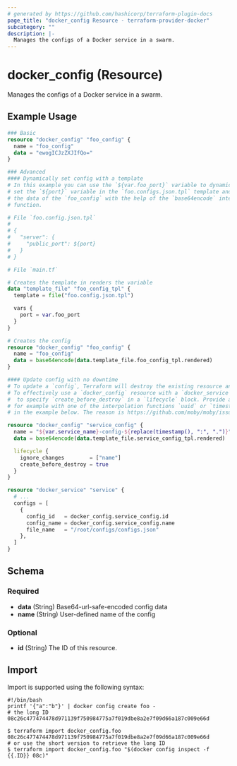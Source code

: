 ```yaml
---
# generated by https://github.com/hashicorp/terraform-plugin-docs
page_title: "docker_config Resource - terraform-provider-docker"
subcategory: ""
description: |-
  Manages the configs of a Docker service in a swarm.
---
```


# docker_config (Resource)

Manages the configs of a Docker service in a swarm.

## Example Usage

```terraform
### Basic
resource "docker_config" "foo_config" {
  name = "foo_config"
  data = "ewogICJzZXJIfQo="
}

### Advanced
#### Dynamically set config with a template
# In this example you can use the `${var.foo_port}` variable to dynamically
# set the `${port}` variable in the `foo.configs.json.tpl` template and create
# the data of the `foo_config` with the help of the `base64encode` interpolation 
# function.

# File `foo.config.json.tpl`
# 
# {
#   "server": {
#     "public_port": ${port}
#   }
# }

# File `main.tf`

# Creates the template in renders the variable
data "template_file" "foo_config_tpl" {
  template = file("foo.config.json.tpl")

  vars {
    port = var.foo_port
  }
}

# Creates the config
resource "docker_config" "foo_config" {
  name = "foo_config"
  data = base64encode(data.template_file.foo_config_tpl.rendered)
}

#### Update config with no downtime
# To update a `config`, Terraform will destroy the existing resource and create a replacement. 
# To effectively use a `docker_config` resource with a `docker_service` resource, it's recommended
#  to specify `create_before_destroy` in a `lifecycle` block. Provide a unique `name` attribute, 
# for example with one of the interpolation functions `uuid` or `timestamp` as shown
# in the example below. The reason is https://github.com/moby/moby/issues/35803.

resource "docker_config" "service_config" {
  name = "${var.service_name}-config-${replace(timestamp(), ":", ".")}"
  data = base64encode(data.template_file.service_config_tpl.rendered)

  lifecycle {
    ignore_changes        = ["name"]
    create_before_destroy = true
  }
}

resource "docker_service" "service" {
  # ...
  configs = [
    {
      config_id   = docker_config.service_config.id
      config_name = docker_config.service_config.name
      file_name   = "/root/configs/configs.json"
    },
  ]
}
```

<!-- schema generated by tfplugindocs -->
## Schema

### Required

- **data** (String) Base64-url-safe-encoded config data
- **name** (String) User-defined name of the config

### Optional

- **id** (String) The ID of this resource.

## Import

Import is supported using the following syntax:

```shell
#!/bin/bash
printf '{"a":"b"}' | docker config create foo -
# the long ID 
08c26c477474478d971139f750984775a7f019dbe8a2e7f09d66a187c009e66d

$ terraform import docker_config.foo 08c26c477474478d971139f750984775a7f019dbe8a2e7f09d66a187c009e66d
# or use the short version to retrieve the long ID
$ terraform import docker_config.foo "$(docker config inspect -f {{.ID}} 08c)"
```

